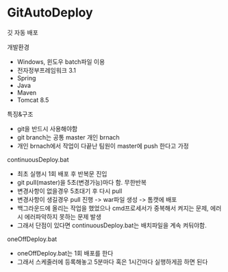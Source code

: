 # GitAutoDeploy
깃 자동 배포

개발환경
- Windows, 윈도우 batch파일 이용
- 전자정부프레임워크 3.1
- Spring
- Java
- Maven
- Tomcat 8.5

특징&구조
- git을 반드시 사용해야함
- git branch는 공통 master 개인 brnach
- 개인 brnach에서 작업이 다끝난 팀원이 master에 push 한다고 가정
  
continuousDeploy.bat
- 최초 실행시 1회 배포 후 반복문 진입
- git pull(master)을 5초(변경가능)마다 함. 무한반복
- 변경사항이 없을경우 5초대기 후 다시 pull
- 변경사항이 생길경우 pull 진행 -> war파일 생성 -> 톰캣에 배포
- 백그라운드에 올리는 작업을 했었으나 cmd프로세서가 중복해서 켜지는 문제, 에러시 에러파악하지 못하는 문제 발생
- 그래서 단점이 있다면 continuousDeploy.bat는 배치파일을 계속 켜둬야함.
  
oneOffDeploy.bat
- oneOffDeploy.bat는 1회 배포를 한다
- 그래서 스케줄러에 등록해놓고 5분마다 혹은 1시간마다 실행하게끔 하면 된다

